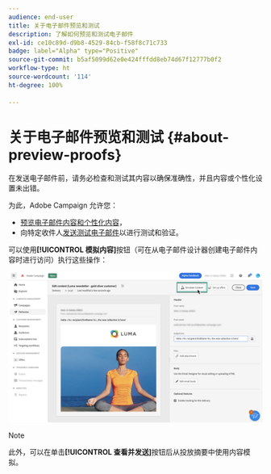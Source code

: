 ```yaml
---
audience: end-user
title: 关于电子邮件预览和测试
description: 了解如何预览和测试电子邮件
exl-id: ce10c89d-d9b8-4529-84cb-f58f8c71c733
badge: label="Alpha" type="Positive"
source-git-commit: b5af5099d62e0e424fffdd8eb74d67f12777b0f2
workflow-type: ht
source-wordcount: '114'
ht-degree: 100%

---
```


# 关于电子邮件预览和测试 {#about-preview-proofs}

在发送电子邮件前，请务必检查和测试其内容以确保准确性，并且内容或个性化设置未出错。

为此，Adobe Campaign 允许您：

* [预览电子邮件内容和个性化内容](preview-content.md)，
   <!--* [Check the email rendering](#rendering) in popular desktop, mobile and web-based clients,-->
* 向特定收件人[发送测试电子邮件](proofs.md)以进行测试和验证。

可以使用&#x200B;**[!UICONTROL 模拟内容]**&#x200B;按钮（可在从电子邮件设计器创建电子邮件内容时进行访问）执行这些操作：

![](assets/simulate.png)

>[!NOTE]
>
>此外，可以在单击&#x200B;**[!UICONTROL 查看并发送]**&#x200B;按钮后从投放摘要中使用内容模拟。
